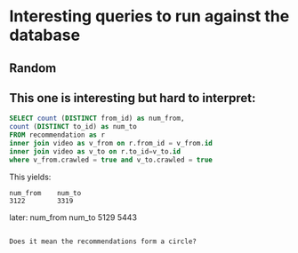 # Interesting queries to run against the database

## Random

This one is interesting but hard to interpret:
----------------------------------------------

```sql
SELECT count (DISTINCT from_id) as num_from,
count (DISTINCT to_id) as num_to
FROM recommendation as r
inner join video as v_from on r.from_id = v_from.id
inner join video as v_to on r.to_id=v_to.id
where v_from.crawled = true and v_to.crawled = true
```

This yields:

```
num_from	num_to
3122	    3319
```

later:
num_from	num_to
5129	    5443
```

Does it mean the recommendations form a circle?
